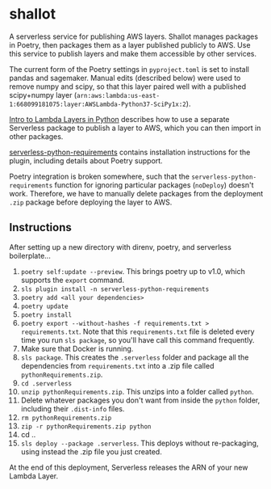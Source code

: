 # shallot
A serverless service for publishing AWS layers.  Shallot manages packages in Poetry, then packages them as a layer published publicly to AWS.  Use this service to publish layers and make them accessible by other services.

The current form of the Poetry settings in `pyproject.toml` is set to install pandas and sagemaker.  Manual edits (described below) were used to remove numpy and scipy, so that this layer paired well with a published scipy+numpy layer (`arn:aws:lambda:us-east-1:668099181075:layer:AWSLambda-Python37-SciPy1x:2`).

[Intro to Lambda Layers in Python](https://medium.com/better-programming/intro-to-lambda-layers-in-python-95e092198c97) describes how to use a separate Serverless package to publish a layer to AWS, which you can then import in other packages.

[serverless-python-requirements](https://www.npmjs.com/package/serverless-python-requirements) contains installation instructions for the plugin, including details about Poetry support.

Poetry integration is broken somewhere, such that the `serverless-python-requirements` function for ignoring particular packages (`noDeploy`) doesn't work.  Therefore, we have to manually delete packages from the deployment `.zip` package before deploying the layer to AWS.

## Instructions
After setting up a new directory with direnv, poetry, and serverless boilerplate...

1. `poetry self:update --preview`. This brings poetry up to v1.0, which supports the `export` command.
2. `sls plugin install -n serverless-python-requirements`
3. `poetry add <all your dependencies>`
4. `poetry update`
5. `poetry install`
6. `poetry export --without-hashes -f requirements.txt > requirements.txt`. Note that this `requirements.txt` file is deleted every time you run `sls package`, so you'll have call this command frequently.
7. Make sure that Docker is running.
8. `sls package`. This creates the `.serverless` folder and package all the dependencies from `requirements.txt` into a .zip file called `pythonRequirements.zip`.
9. `cd .serverless`
10. `unzip pythonRequirements.zip`. This unzips into a folder called `python`.
11. Delete whatever packages you don't want from inside the `python` folder, including their `.dist-info` files.
11. `rm pythonRequirements.zip`
12. `zip -r pythonRequirements.zip python`
13. cd ..
14. `sls deploy --package .serverless`.  This deploys without re-packaging, using instead the .zip file you just created.

At the end of this deployment, Serverless releases the ARN of your new Lambda Layer.